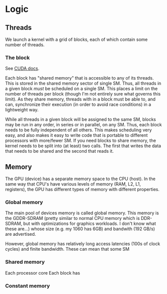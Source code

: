 # Logic

## Threads

We launch a kernel with a grid of blocks, each of which contain some number of threads.

### The block

See [CUDA docs](https://docs.nvidia.com/cuda/cuda-c-programming-guide/#thread-hierarchy).

Each block has "shared memory" that is accessible to any of its threads. This is stored in the shared memory sector of single SM. Thus, all threads in a given block *must* be scheduled on a single SM. This places a limit on the number of threads per block (though I'm not entirely sure what governs this limit). As they share memory, threads with in a block must be able to, and can, synchronize their execution (in order to avoid race conditions) in a lightweight way.

While all threads in a given block will be assigned to the same SM, blocks may be run in any order, in series or in parallel, on any SM. Thus, each block needs to be fully independent of all others. This makes scheduling very easy, and also makes it easy to write code that is portable to different processors with more/fewer SM.
If you need blocks to share memory, the kernel needs to be split into (at least) two calls. The first that writes the data that needs to be shared and the second that reads it.


## Memory

The GPU (device) has a separate memory space to the CPU (host). In the same way that CPU's have various levels of memory (RAM, L2, L1, registers), the GPU has different types of memory with different properties.


### Global memory

The main pool of devices memory is called global memory. This memory is the GDDR-SDRAM (pretty similar to normal CPU memory which is DDR-SDRAM, but with optimizations for graphics workloads. I don't know what these are...) whose size (e.g. my 1060 has 6GB) and bandwith (192 GB/s) are advertised.

However, global memory has relatively long access latencies (100s of clock cycles) and finite bandwidth. These can mean that some SM

### Shared memory

Each processor core
Each block has 




### Constant memory


